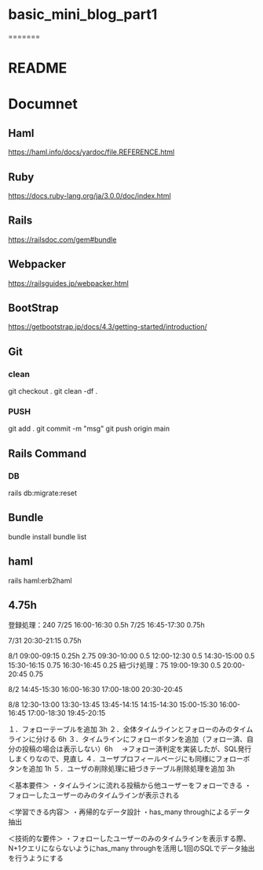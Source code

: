 # basic_mini_blog_part1
=======
# README

# Documnet
## Haml
https://haml.info/docs/yardoc/file.REFERENCE.html

## Ruby
https://docs.ruby-lang.org/ja/3.0.0/doc/index.html

## Rails
https://railsdoc.com/gem#bundle 

## Webpacker
https://railsguides.jp/webpacker.html

## BootStrap
https://getbootstrap.jp/docs/4.3/getting-started/introduction/

## Git
### clean
git checkout .
git clean -df .

### PUSH
git add .
git commit -m "msg"
git push origin main

## Rails Command
### DB
rails db:migrate:reset

## Bundle
bundle install
bundle list

## haml
rails haml:erb2haml

##  4.75h
登録処理：240 
7/25 16:00-16:30 0.5h
7/25 16:45-17:30 0.75h

7/31 20:30-21:15 0.75h

8/1 09:00-09:15 0.25h   2.75
      09:30-10:00 0.5
      12:00-12:30 0.5 
      14:30-15:00 0.5
      15:30-16:15 0.75
      16:30-16:45 0.25
紐づけ処理：75
      19:00-19:30 0.5
      20:00-20:45 0.75

8/2
14:45-15:30
16:00-16:30
17:00-18:00
20:30-20:45

8/8
  12:30-13:00
  13:30-13:45
  13:45-14:15
  14:15-14:30
  15:00-15:30
  16:00-16:45
  17:00-18:30
  19:45-20:15

１．フォローテーブルを追加 3h
２．全体タイムラインとフォローのみのタイムラインに分ける 6h
３．タイムラインにフォローボタンを追加（フォロー済、自分の投稿の場合は表示しない）6h
　→フォロー済判定を実装したが、SQL発行しまくりなので、見直し
４．ユーザプロフィールページにも同様にフォローボタンを追加 1h
５．ユーザの削除処理に紐づきテーブル削除処理を追加 3h

＜基本要件＞
・タイムラインに流れる投稿から他ユーザーをフォローできる
・フォローしたユーザーのみのタイムラインが表示される

＜学習できる内容＞
・再帰的なデータ設計
・has_many throughによるデータ抽出

＜技術的な要件＞
・フォローしたユーザーのみのタイムラインを表示する際、N+1クエリにならないようにhas_many throughを活用し1回のSQLでデータ抽出を行うようにする

